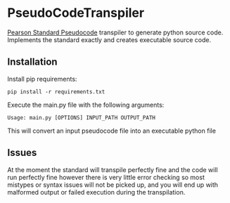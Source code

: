 # PseudoCodeTranspiler

[Pearson Standard Pseudocode](https://tools.withcode.uk/ks4pseudo/media/edexcel_pseudocode.pdf) transpiler to generate python source code.
Implements the standard exactly and creates executable source code.


## Installation
Install pip requirements:
```shell
pip install -r requirements.txt
```

Execute the main.py file with the following arguments:
```shell
Usage: main.py [OPTIONS] INPUT_PATH OUTPUT_PATH
```
This will convert an input pseudocode file into an executable python file

## Issues
At the moment the standard will transpile perfectly fine and the code will run perfectly fine however there is very
little error checking so most mistypes or syntax issues will not be picked up, and you will end up with malformed output
or failed execution during the transpilation.